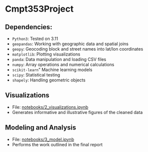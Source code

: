 # Cmpt353Project

## Dependencies:
* `Python3`: Tested on 3.11 
* `geopandas`: Working with geographic data and spatial joins
* `geopy`: Geocoding block and street names into lat/lon coordinates
* `matplotlib`: Plotting visualizations
* `panda`: Data manipulation and loading CSV files
* `numpy`: Array operations and numerical calculations
* `scikit-learn`" Machine learning models 
* `scipy`: Statistical testing
* `shapely`: Handling geometric objects

## Visualizations
* File: [notebooks/2_visualizations.ipynb](https://github.com/nwoods1/Cmpt353Project/blob/main/notebooks/2_visualizations.ipynb)
* Generates informative and illustrative figures of the cleaned data

## Modeling and Analysis
* File: [notebooks/3_model.ipynb](https://github.com/nwoods1/Cmpt353Project/blob/main/notebooks/3_model.ipynb)
* Performs the work outlined in the final report